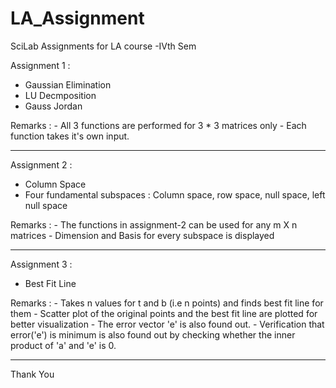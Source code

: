 # LA_Assignment
SciLab Assignments for LA course -IVth Sem

Assignment 1 :

- Gaussian Elimination
- LU Decmposition
- Gauss Jordan

Remarks :
      - All 3 functions are performed for 3 * 3 matrices only
      - Each function takes it's own input.
   
-----------------------------------------------------------------------------------------   
Assignment 2 :

- Column Space
- Four fundamental subspaces : Column space, row space, null space, left null space

Remarks :
      - The functions in assignment-2 can be used for any m X n matrices
      - Dimension and Basis for every subspace is displayed
  
 ----------------------------------------------------------------------------------------- 

Assignment 3 :

- Best Fit Line

Remarks :
      - Takes n values for t and b (i.e n points) and finds best fit line for them
      - Scatter plot of the original points and the best fit line are plotted for better visualization
      - The error vector 'e' is also found out.
      - Verification that error('e') is minimum is also found out by checking whether the inner product of 'a' and 'e' is 0.
  

-----------------------------------------------------------------------------------------
Thank You
